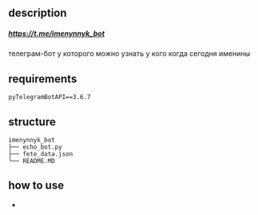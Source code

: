 

## description

##### https://t.me/imenynnyk_bot
телеграм-бот у которого можно узнать у кого когда сегодня именины

## requirements

```
pyTelegramBotAPI==3.6.7
```

## structure

```
imenynnyk_bot
├── echo_bot.py
├── fete_data.json
└── README.MD

```

## how to use

-
